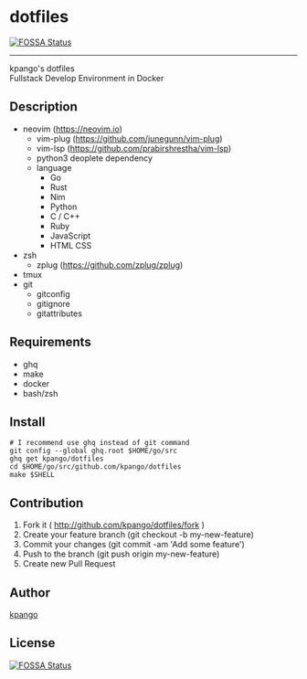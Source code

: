 # dotfiles
[![FOSSA Status](https://app.fossa.io/api/projects/git%2Bgithub.com%2Fkpango%2Fdotfiles.svg?type=shield)](https://app.fossa.io/projects/git%2Bgithub.com%2Fkpango%2Fdotfiles?ref=badge_shield)

----
kpango's dotfiles  
Fullstack Develop Environment in Docker

## Description

- neovim (https://neovim.io)
  - vim-plug (https://github.com/junegunn/vim-plug)
  - vim-lsp (https://github.com/prabirshrestha/vim-lsp)
  - python3 deoplete dependency
  - language
    - Go
    - Rust
    - Nim
    - Python
    - C / C++
    - Ruby
    - JavaScript
    - HTML CSS
- zsh
  - zplug (https://github.com/zplug/zplug)
- tmux
- git
  - gitconfig
  - gitignore
  - gitattributes

## Requirements
- ghq
- make
- docker
- bash/zsh

## Install
```shell
# I recommend use ghq instead of git command
git config --global ghq.root $HOME/go/src
ghq get kpango/dotfiles
cd $HOME/go/src/github.com/kpango/dotfiles
make $SHELL
```

## Contribution
1. Fork it ( http://github.com/kpango/dotfiles/fork )
2. Create your feature branch (git checkout -b my-new-feature)
3. Commit your changes (git commit -am 'Add some feature')
4. Push to the branch (git push origin my-new-feature)
5. Create new Pull Request

## Author

[kpango](https://github.com/kpango)


## License
[![FOSSA Status](https://app.fossa.io/api/projects/git%2Bgithub.com%2Fkpango%2Fdotfiles.svg?type=large)](https://app.fossa.io/projects/git%2Bgithub.com%2Fkpango%2Fdotfiles?ref=badge_large)